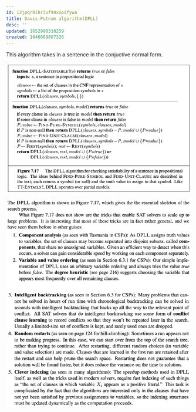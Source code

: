 ```yaml
---
id: i2jpqr8ihr3uf94xopifywa
title: Davis-Putnam algorithm(DPLL)
desc: ''
updated: 1652990310259
created: 1646069867326
---
```

This algorithm takes in a sentence in the conjuctive normal form.

![](./assets/images/2022-02-28-18-46-44.png)

![](./assets/images/2022-02-28-18-47-30.png)
![](./assets/images/2022-02-28-18-47-43.png)